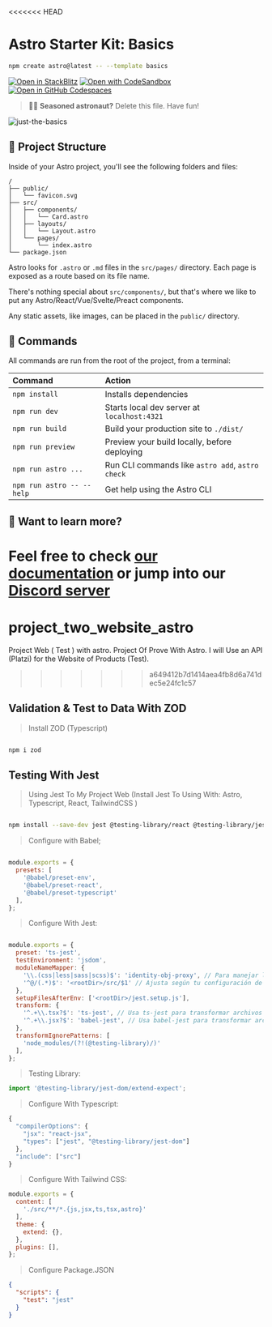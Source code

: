 <<<<<<< HEAD
# Astro Starter Kit: Basics

```sh
npm create astro@latest -- --template basics
```

[![Open in StackBlitz](https://developer.stackblitz.com/img/open_in_stackblitz.svg)](https://stackblitz.com/github/withastro/astro/tree/latest/examples/basics)
[![Open with CodeSandbox](https://assets.codesandbox.io/github/button-edit-lime.svg)](https://codesandbox.io/p/sandbox/github/withastro/astro/tree/latest/examples/basics)
[![Open in GitHub Codespaces](https://github.com/codespaces/badge.svg)](https://codespaces.new/withastro/astro?devcontainer_path=.devcontainer/basics/devcontainer.json)

> 🧑‍🚀 **Seasoned astronaut?** Delete this file. Have fun!

![just-the-basics](https://github.com/withastro/astro/assets/2244813/a0a5533c-a856-4198-8470-2d67b1d7c554)

## 🚀 Project Structure

Inside of your Astro project, you'll see the following folders and files:

```text
/
├── public/
│   └── favicon.svg
├── src/
│   ├── components/
│   │   └── Card.astro
│   ├── layouts/
│   │   └── Layout.astro
│   └── pages/
│       └── index.astro
└── package.json
```

Astro looks for `.astro` or `.md` files in the `src/pages/` directory. Each page is exposed as a route based on its file name.

There's nothing special about `src/components/`, but that's where we like to put any Astro/React/Vue/Svelte/Preact components.

Any static assets, like images, can be placed in the `public/` directory.

## 🧞 Commands

All commands are run from the root of the project, from a terminal:

| Command                   | Action                                           |
| :------------------------ | :----------------------------------------------- |
| `npm install`             | Installs dependencies                            |
| `npm run dev`             | Starts local dev server at `localhost:4321`      |
| `npm run build`           | Build your production site to `./dist/`          |
| `npm run preview`         | Preview your build locally, before deploying     |
| `npm run astro ...`       | Run CLI commands like `astro add`, `astro check` |
| `npm run astro -- --help` | Get help using the Astro CLI                     |

## 👀 Want to learn more?

Feel free to check [our documentation](https://docs.astro.build) or jump into our [Discord server](https://astro.build/chat)
=======

# project_two_website_astro

Project Web ( Test ) with astro.  Project Of Prove With Astro. I will Use an API (Platzi) for the Website of Products (Test).
>>>>>>> a649412b7d1414aea4fb8d6a741dec5e24fc1c57

## Validation & Test to Data With ZOD

> Install ZOD (Typescript)

```bash

npm i zod

```

## Testing With Jest

> Using Jest To My Project Web (Install Jest To Using With: Astro, Typescript, React, TailwindCSS )

```bash

npm install --save-dev jest @testing-library/react @testing-library/jest-dom babel-jest @babel/preset-env @babel/preset-react @babel/preset-typescript ts-jest identity-obj-proxy

```

> Configure with Babel;

```javascript

module.exports = {
  presets: [
    '@babel/preset-env',
    '@babel/preset-react',
    '@babel/preset-typescript'
  ],
};


```

> Configure With Jest:

```javascript

module.exports = {
  preset: 'ts-jest',
  testEnvironment: 'jsdom',
  moduleNameMapper: {
    '\\.(css|less|sass|scss)$': 'identity-obj-proxy', // Para manejar los estilos
    '^@/(.*)$': '<rootDir>/src/$1' // Ajusta según tu configuración de paths
  },
  setupFilesAfterEnv: ['<rootDir>/jest.setup.js'],
  transform: {
    '^.+\\.tsx?$': 'ts-jest', // Usa ts-jest para transformar archivos TypeScript
    '^.+\\.jsx?$': 'babel-jest', // Usa babel-jest para transformar archivos JavaScript
  },
  transformIgnorePatterns: [
    'node_modules/(?!(@testing-library)/)'
  ],
};

```

> Testing Library:

```javascript
import '@testing-library/jest-dom/extend-expect';
```

> Configure With Typescript:

```javascript
{
  "compilerOptions": {
    "jsx": "react-jsx",
    "types": ["jest", "@testing-library/jest-dom"]
  },
  "include": ["src"]
}

```

> Configure With Tailwind CSS:

```javascript
module.exports = {
  content: [
    './src/**/*.{js,jsx,ts,tsx,astro}'
  ],
  theme: {
    extend: {},
  },
  plugins: [],
};
```

> Configure Package.JSON

```json
{
  "scripts": {
    "test": "jest"
  }
}

```
